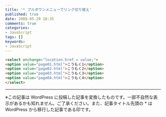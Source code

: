 ```yaml
---
title: '* プルダウンメニューでリンク切り替え'
published: true
date: 2008-05-20 18:35
comments: true
categories:
- JavaScript
tags: []
keywords:
- JavaScript
---
```

```html
<select onchange="location.href = value;">
<option value="page01.html">こうもく1</option>
<option value="page02.html">こうもく2</option>
<option value="page03.html">こうもく3</option>
<option value="page04.html">こうもく4</option>
</select>
```

---
※この記事は WordPress に投稿した記事を変換したものです。一部不自然な表示があるかも知れません。ご了承ください。また、記事タイトル先頭の * は WordPress から移行した記事である印です。

